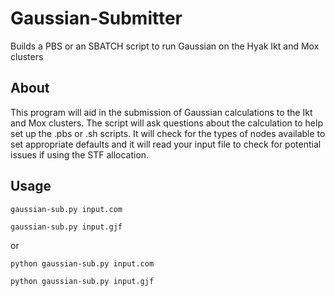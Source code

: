 Gaussian-Submitter
==============

Builds a PBS or an SBATCH script to run Gaussian on 
the Hyak Ikt and Mox clusters

About
-----

This program will aid in the submission of Gaussian
calculations to the Ikt and Mox clusters. The script will 
ask questions about the calculation to help set up the .pbs
or .sh scripts. It will check for the types of nodes available
to set appropriate defaults and it will read your input
file to check for potential issues if using the STF
allocation.


Usage
-----
`gaussian-sub.py input.com`

`gaussian-sub.py input.gjf`

or

`python gaussian-sub.py input.com`

`python gaussian-sub.py input.gjf`

